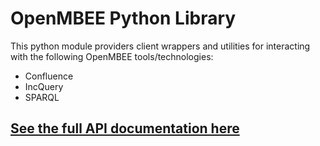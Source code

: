 # OpenMBEE Python Library

This python module providers client wrappers and utilities for interacting with the following OpenMBEE tools/technologies:
 - Confluence
 - IncQuery
 - SPARQL

## [See the full API documentation here](https://opl.readthedocs.io/en/latest/apidocs/opl.html#module-opl)

